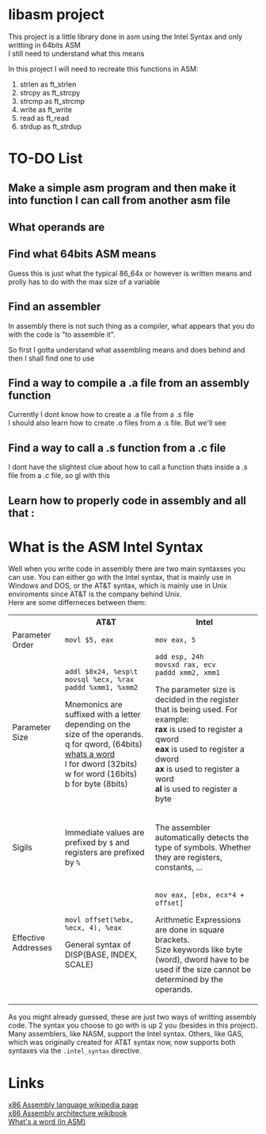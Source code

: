 # libasm project

This project is a little library done in asm using the Intel Syntax and only writting in 64bits ASM </br>
I still need to understand what this means</br>

In this project I will need to recreate this functions in ASM: </br>

1. strlen as ft_strlen </br>
2. strcpy as ft_strcpy </br>
3. strcmp as ft_strcmp </br>
4. write as ft_write </br>
5. read as ft_read </br>
6. strdup as ft_strdup </br>

# TO-DO List

## Make a simple asm program and then make it into function I can call from another asm file

## What operands are

## Find what 64bits ASM means

Guess this is just what the typical 86_64x or however is written means and prolly has to do with the max size of a variable

## Find an assembler

In assembly there is not such thing as a compiler, what appears that you do with the code is "to assemble it". </br>

So first I gotta understand what assembling means and does behind and then I shall find one to use </br>

## Find a way to compile a .a file from an assembly function

Currently I dont know how to create a .a file from a .s file</br>
I should also learn how to create .o files from a .s file. But we'll see</br>

## Find a way to call a .s function from a .c file

I dont have the slightest clue about how to call a function thats inside a .s file from a .c file, so gl with this

## Learn how to properly code in assembly and all that :


# What is the ASM Intel Syntax

Well when you write code in assembly there are two main syntaxses you can use. You can either go with the Intel syntax, that is mainly use in Windows and DOS, or the AT&T syntax, which is mainly use in Unix enviroments since AT&T is the company behind Unix.</br>
Here are some differneces between them:

<table>
<tr>
<th></th>
<th> AT&T </th>
<th> Intel </th>
</tr>
<tr>
<td> Parameter Order </td>
<td> <code>movl $5, eax</code> </td>
<td> <code>mov eax, 5</code> </td>
</tr>
<tr>
<td> Parameter Size </td>
<td> 
<div><code>addl $0x24, %esp\t
movsql %ecx, %rax 
paddd %xmm1, %xmm2 </code></div>
<p>
Mnemonics are suffixed with a letter depending on the size of the operands.</br> 
q for qword, (64bits) <a href="https://www.hows.tech/2024/02/dword-vs-qword-what-is-difference.html#"> whats a word </a></br>
l for dword (32bits)</br>
w for word (16bits)</br>
b for byte (8bits)</br>
</p>
</td>
<td> 
<code>add esp, 24h
movsxd rax, ecv
paddd xmm2, xmm1</code>
<p>
The parameter size is decided in the register that is being used. For example:</br>
<b>rax</b> is used to register a qword </br>
<b>eax</b> is used to register a dword </br>
<b>ax</b> is used to register a word </br>
<b>al</b> is used to register a byte </br>
<a href="https://en.wikibooks.org/wiki/X86_Assembly/X86_Architecture"> </a>
</p>
</td>
</tr>
<tr>
<td>Sigils</td>
<td>
<p>
Immediate values are prefixed by <code>$</code> and registers are prefixed by <code>%</code>
</p>
</td>
<td>
<p>
The assembler automatically detects the type of symbols. Whether they are registers, constants, ...
</p>
</td>
</tr>
<tr>
<td>
Effective Addresses
</td>
<td>
<code>
movl offset(%ebx, %ecx, 4), %eax
</code>
<p>
General syntax of DISP(BASE, INDEX, SCALE)
</p>
</td>
<td>
<code>
mov eax, [ebx, ecx*4 + offset]
</code>
<p>
Arithmetic Expressions are done in square brackets.</br>
Size keywords like byte (word), dword have to be used if the size cannot be determined by the operands.</br>
</p>
</td>
</tr>
</table>

As you might already guessed, these are just two ways of writting assembly code. The syntax you choose to go with is up 2 you (besides in this project). </br>
Many assemblers, like NASM, support the Intel syntax. Others, like GAS, which was originally created for AT&T syntax now, now supports both syntaxes via the <code>.intel_syntax</code> directive.

# Links

[x86 Assembly language wikipedia page](https://en.wikipedia.org/wiki/X86_assembly_language)</br>
[x86 Assembly architecture wikibook](https://en.wikibooks.org/wiki/X86_Assembly/X86_Architecture)</br>
[What's a word (in ASM)](https://www.hows.tech/2024/02/dword-vs-qword-what-is-difference.html#)</br>
